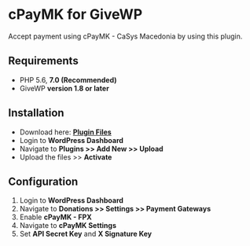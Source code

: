 # cPayMK for GiveWP

Accept payment using cPayMK - CaSys Macedonia by using this plugin.

## Requirements

* PHP 5.6, **7.0 (Recommended)**
* GiveWP **version 1.8 or later**

## Installation

* Download here: [**Plugin Files**](https://codeload.github.com/cPayMK/cPayMK-for-GiveWP/zip/master)
* Login to **WordPress Dashboard**
* Navigate to **Plugins >> Add New >> Upload**
* Upload the files >> **Activate**

## Configuration

1. Login to **WordPress Dashboard**
2. Navigate to **Donations >> Settings >> Payment Gateways**
3. Enable **cPayMK - FPX**
4. Navigate to **cPayMK Settings**
5. Set **API Secret Key** and **X Signature Key**
